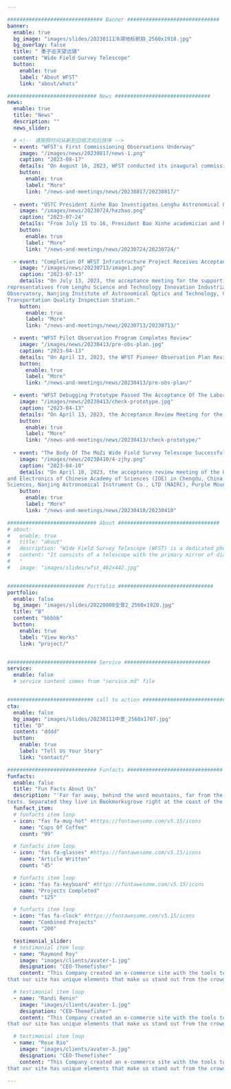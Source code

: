 ```yaml
---

############################### Banner ##############################
banner:
  enable: true
  bg_image: "images/slides/20230111冷湖地标航拍_2560x1918.jpg"
  bg_overlay: false
  title: " 墨子巡天望远镜"
  content: "Wide Field Survey Telescope"
  button:
    enable: true
    label: "About WFST"
    link: "about/whats"

############################# News ###############################
news:
  enable: true
  title: "News"
  description: ""
  news_slider:

  # <!-- 请按照时间从新到旧依次向后排序 -->
  - event: "WFST's First Commissioning Observations Underway"
    image: "/images/news/20230817/news-1.png"
    caption: "2023-08-17"
    details: "On August 16, 2023, WFST conducted its inaugural commissioning observations. This milestone signifies that the telescope underwent a series of rigorous tests and calibrations prior to its observational mission to ensure a smooth and successful operation upon its first activation."
    button:
      enable: true
      label: "More"
      link: "/news-and-meetings/news/20230817/20230817/"
 
  - event: "USTC President Xinhe Bao Investigates Lenghu Astronomical Observatory"
    image: "/images/news/20230724/hezhao.png"
    caption: "2023-07-24"
    details: "From July 15 to 16, President Bao Xinhe academician and his entourage arrived at the astronomical observation base of Saishiteng Mountain in Lenghu, Haixi Prefecture, Qinghai for investigation and research. Secretary of the Party Group of the Standing Committee of the Haixi Prefecture People’s Congress, Director Rang-Tai Cai, Deputy Secretary of the Party Group of the Management Committee of the Lenghu Science and Technology Innovation Industrial Park, Executive Deputy Director Cai-Rang Tian, accompanied by the research and investigation, the Ministry of Scientific Research, the School of Physics and other relevant responsible comrades to participate in the investigation and research activities."
    button:
      enable: true
      label: "More"
      link: "/news-and-meetings/news/20230724/20230724/"

  - event: "Completion Of WFST Infrastructure Project Receives Acceptance"
    image: "/images/news/20230713/image1.png"
    caption: "2023-07-13"
    details: "On July 13, 2023, the acceptance meeting for the supporting infrastructure project of the Wide Field Survey Telescope (WFST) at University of Science and Technology of China (USTC) - Purple Mountain Observatory (PMO) was held at Lenghu. The meeting was attended by 
representatives from Lenghu Science and Technology Innovation Industrial Park Management Committee, Qinghai Tongtai Construction Engineering Co., Ltd., University of Science and Technology of China, Purple Mountain Observatory of the Chinese Academy of Sciences, Yunnan 
Observatory, Nanjing Institute of Astronomical Optics and Technology, China Investment Engineering Inspection and Testing Co., Ltd., Qinghai Dongya Engineering Construction Management Consulting Co., Ltd., as well as relevant experts from Mangya City Construction and 
Transportation Quality Inspection Station."
    button:
      enable: true
      label: "More"
      link: "/news-and-meetings/news/20230713/20230713/"

  - event: "WFST Pilot Observation Program Completes Review"
    image: "/images/news/20230413/pre-obs-plan.jpg"
    caption: "2023-04-13"
    details: "On April 13, 2023, the WFST Pioneer Observation Plan Review Meeting was held at the University of Science and Technology of China (USTC) - Purple Mountain Observatory (PMO), which was conducted in a combination of online and offline methods. The scientific committee of WFST participated in this review. Professor Tinggui Wang, on behalf of the WFST scientific working group, made a report on the “WFST Pioneer Observation Plan”."
    button:
      enable: true
      label: "More"
      link: "/news-and-meetings/news/20230413/pre-obs-plan/"

  - event: "WFST Debugging Prototype Passed The Acceptance Of The Laboratory"
    image: "/images/news/20230413/check-prototype.jpg"
    caption: "2023-04-13"
    details: "On April 13, 2023, the Acceptance Review Meeting for the Commissioning Prototype of the Wide Field Survey Telescope (WFST) of the University of Science and Technology of China (USTC) - Purple Mountain Observatory (PMO) was held at USTC. Experts from the National Astronomical Observatory of the Chinese Academy of Sciences (NAOC), Shanghai Astronomical Observatory (SHAO), Purple Mountain Observatory (PMO), Nanjing Astronomical Instrument Co., LTD (NAIRC), and USTC attended the meeting."
    button:
      enable: true
      label: "More"
      link: "/news-and-meetings/news/20230413/check-prototype/"
      
  - event: "The Body Of The MoZi Wide Field Survey Telescope Successfully Passed The Acceptance Of The Laboratory"
    image: "/images/news/20230410/4-zjhy.png"
    caption: "2023-04-10"
    details: "On April 10, 2023, the acceptance review meeting of the University of Science and Technology of China (USTC)- Purple Mountain Observatory (PMO) of the Chinese Academy of Sciences (CAS) for the Wide Field Survey Telescope (WFST) was held at the Institute of Optics 
and Electronics of Chinese Academy of Sciences (IOE) in Chengdu, China, which was conducted in an offline mode and supplemented by an online mode. The meeting was attended by relevant experts from Nanjing Institute of Astronomy and Optics Technology of the Chinese Academy of 
Sciences, Nanjing Astronomical Instrument Co., LTD (NAIRC), Purple Mountain Observatory, Institute of Optics and Electronics of Chinese Academy of Sciences."
    button:
      enable: true
      label: "More"
      link: "/news-and-meetings/news/20230410/20230410"

############################# About #################################
# about:
#   enable: true
#   title: "about"
#   description: "Wide Field Survey Telescope (WFST) is a dedicated photometric survey facility, being built and operated jointly by University of Science and Technology of China (USTC) and Purple Mountain observatory. "
#   content: "It consists of a telescope with the primary mirror of diameter 2.5m with an active optical system and a mosaic CCD camera of 0.764 Gigapixels on the main focus plane to achieve high-quality images over a field of view of 6.5 square degrees. The telescope is expected to be installed on the top of Saishiteng Mountain, Lenghu in April 2023, and start commissiong operation from June 2023.
#   "
#   image: "images/slides/wfst_462x442.jpg"


######################### Portfolio ###############################
portfolio:
  enable: false
  bg_image: "images/slides/20220808全景2_2560x1920.jpg"
  title: "B"
  content: "bbbbb"
  button:
    enable: true
    label: "View Works"
    link: "project/"


############################# Service ############################
service:
  enable: false
  # service content comes from "service.md" file


############################ call to action ###########################
cta:
  enable: false
  bg_image: "images/slides/20230111中景_2560x1707.jpg"
  title: "D"
  content: "dddd"
  button:
    enable: true
    label: "Tell Us Your Story"
    link: "contact/"

############################# Funfacts ###############################
funfacts:
  enable: false
  title: "Fun Facts About Us"
  description: "'Far far away, behind the word mountains, far from the countries Vokalia and Consonantia, <br> there live the blind 
texts. Separated they live in Bookmarksgrove right at the coast of the Semantics'"
  funfact_item:
  # funfacts item loop
  - icon: "fas fa-mug-hot" #https://fontawesome.com/v5.15/icons
    name: "Cups Of Coffee"
    count: "99"

  # funfacts item loop
  - icon: "fas fa-glasses" #https://fontawesome.com/v5.15/icons
    name: "Article Written"
    count: "45"

  # funfacts item loop
  - icon: "fas fa-keyboard" #https://fontawesome.com/v5.15/icons
    name: "Projects Completed"
    count: "125"

  # funfacts item loop
  - icon: "fas fa-clock" #https://fontawesome.com/v5.15/icons
    name: "Combined Projects"
    count: "200"

  testimonial_slider:
  # testimonial item loop
  - name: "Raymond Roy"
    image: "images/clients/avater-1.jpg"
    designation: "CEO-Themefisher"
    content: "This Company created an e-commerce site with the tools to make our business a success, with innovative ideas we feel 
that our site has unique elements that make us stand out from the crowd."

  # testimonial item loop
  - name: "Randi Renin"
    image: "images/clients/avater-1.jpg"
    designation: "CEO-Themefisher"
    content: "This Company created an e-commerce site with the tools to make our business a success, with innovative ideas we feel 
that our site has unique elements that make us stand out from the crowd."

  # testimonial item loop
  - name: "Rose Rio"
    image: "images/clients/avater-3.jpg"
    designation: "CEO-Themefisher"
    content: "This Company created an e-commerce site with the tools to make our business a success, with innovative ideas we feel 
that our site has unique elements that make us stand out from the crowd."

---
```

